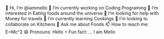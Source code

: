 👋 Hi, I’m @iammello
🔭 I’m currently working on Coding Programing
👀 I’m interested in Eating foods around the universe
🤔 I’m looking for help with Money for travels
🌱 I’m currently learning Cookings
💞️ I’m looking to collaborate on Kitchens
💬 Ask me about Foods
📫 How to reach me: E=Mc^2
😄 Pronouns: Hello
⚡ Fun fact: ... I am Mello

<!--
**iammello/iammello** is a ✨ _special_ ✨ repository because its `README.md` (this file) appears on your GitHub profile.

Here are some ideas to get you started:

- 🔭 I’m currently working on ...
- 🌱 I’m currently learning ...
- 👯 I’m looking to collaborate on ...
- 🤔 I’m looking for help with ...
- 💬 Ask me about ...
- 📫 How to reach me: ...
- 😄 Pronouns: ...
- ⚡ Fun fact: ...
-->
